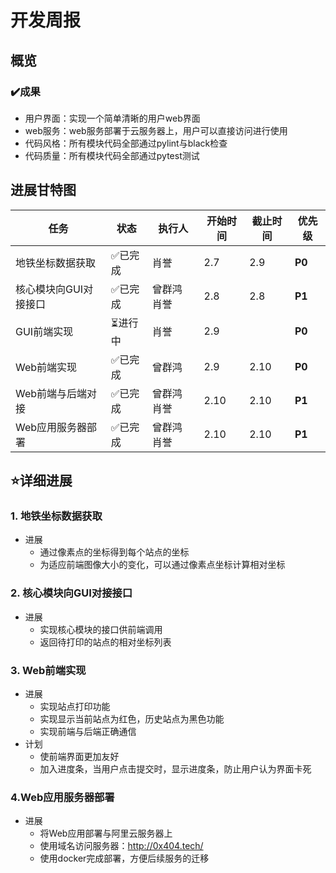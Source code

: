 # 开发周报

## 概览
### ✔️成果

* 用户界面：实现一个简单清晰的用户web界面
* web服务：web服务部署于云服务器上，用户可以直接访问进行使用
* 代码风格：所有模块代码全部通过pylint与black检查
* 代码质量：所有模块代码全部通过pytest测试



## 进展甘特图

| 任务                         | 状态    | 执行人      | 开始时间 | 截止时间 | 优先级 |
| ---------------------------- | ------- | ----------- | -------- | -------- | ------ |
| 地铁坐标数据获取 | ✅已完成 | 肖誉    | 2.7  | 2.9      | **P0** |
| 核心模块向GUI对接接口 | ✅已完成 | 曾群鸿 肖誉  | 2.8      |  2.8      | **P1** |
| GUI前端实现           | ⏳进行中 | 肖誉      | 2.9      |          | **P0** |
| Web前端实现           | ✅已完成 | 曾群鸿 | 2.9   | 2.10     | **P0** |
| Web前端与后端对接 | ✅已完成 | 曾群鸿 肖誉   | 2.10     |    2.10    | **P1** |
| Web应用服务器部署 | ✅已完成 | 曾群鸿 肖誉 | 2.10     | 2.10 | **P1** |



## ⭐详细进展

### 1. 地铁坐标数据获取

* 进展
  * 通过像素点的坐标得到每个站点的坐标
  * 为适应前端图像大小的变化，可以通过像素点坐标计算相对坐标

### 2. 核心模块向GUI对接接口

* 进展
  * 实现核心模块的接口供前端调用
  * 返回待打印的站点的相对坐标列表

### 3. Web前端实现

* 进展
  * 实现站点打印功能
  * 实现显示当前站点为红色，历史站点为黑色功能
  * 实现前端与后端正确通信
* 计划
  * 使前端界面更加友好
  * 加入进度条，当用户点击提交时，显示进度条，防止用户认为界面卡死

### 4.Web应用服务器部署

* 进展
  * 将Web应用部署与阿里云服务器上
  * 使用域名访问服务器：http://0x404.tech/
  * 使用docker完成部署，方便后续服务的迁移

